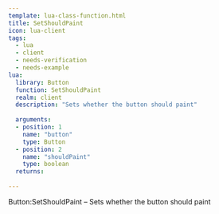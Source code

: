 ```yaml
---
template: lua-class-function.html
title: SetShouldPaint
icon: lua-client
tags:
  - lua
  - client
  - needs-verification
  - needs-example
lua:
  library: Button
  function: SetShouldPaint
  realm: client
  description: "Sets whether the button should paint"
  
  arguments:
  - position: 1
    name: "button"
    type: Button
  - position: 2
    name: "shouldPaint"
    type: boolean
  returns:
    
---
```


<div class="lua__search__keywords">
Button:SetShouldPaint &#x2013; Sets whether the button should paint
</div>
